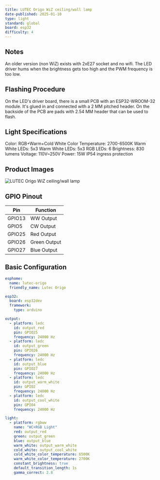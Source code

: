 ```yaml
---
title: LUTEC Origo WiZ ceiling/wall lamp
date-published: 2025-01-10
type: light
standard: global
board: esp32
difficulty: 4
---
```


## Notes  
An older version (non WiZ) exists with 2xE27 socket and no wifi.
The LED driver hums when the brightness gets too high and the PWM frequency is too low.

## Flashing Procedure  
On the LED's driver board, there is a small PCB with an ESP32-WROOM-32 module. It's glued in and connected with a 2 MM pitched header. On the backside of the PCB are pads with 2.54 MM header that can be used to flash.

## Light Specifications  
Color: RGB+Warm+Cold White
Color Temperature: 2700-6500K
Warm White LEDs: 5x3
Warm White LEDs: 5x3
RGB LEDs: 6
Brightness: 830 lumens
Voltage: 110V~250V
Power: 15W
IP54 ingress protection

## Product Images
![LUTEC Origo WiZ ceiling/wall lamp](/LUTEC-Origo.jpg "LUTEC Origo WiZ ceiling/wall lamp")

## GPIO Pinout  
| Pin    | Function      |
| ------ | ------------- |
| GPIO13 | WW Output     |
| GPIO5  | CW Output     |
| GPIO25 | Red Output    |
| GPIO26 | Green Output  |
| GPIO27 | Blue Output   |

## Basic Configuration  
```yaml
esphome:
  name: lutec-origo
  friendly_name: Lutec Origo

esp32:
  board: esp32dev
  framework:
    type: arduino

output:
  - platform: ledc
    id: output_red
    pin: GPIO25
    frequency: 24000 Hz           
  - platform: ledc
    id: output_green
    pin: GPIO26
    frequency: 24000 Hz
  - platform: ledc
    id: output_blue
    pin: GPIO27
    frequency: 24000 Hz
  - platform: ledc
    id: output_warm_white
    pin: GPIO2
    frequency: 24000 Hz
  - platform: ledc
    id: output_cool_white
    pin: GPIO4
    frequency: 24000 Hz

light:
  - platform: rgbww
    name: "WC+RGB Light"
    red: output_red
    green: output_green
    blue: output_blue
    warm_white: output_warm_white
    cold_white: output_cool_white
    cold_white_color_temperature: 6500K
    warm_white_color_temperature: 2700K
    constant_brightness: true
    default_transition_length: 1s
    gamma_correct: 2.8
```
